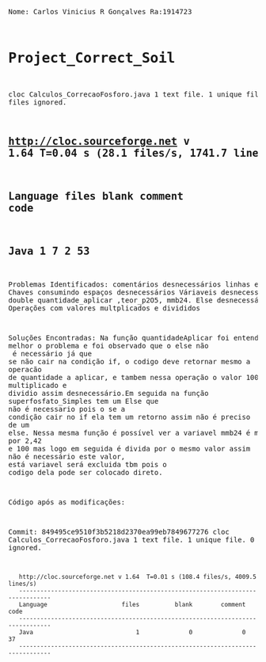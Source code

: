 <!DOCTYPE html>
<html>
<pre>


Nome: Carlos Vinicius R Gonçalves Ra:1914723
# Project_Correct_Soil
cloc Calculos_CorrecaoFosforo.java
       1 text file.
       1 unique file.
       0 files ignored.

http://cloc.sourceforge.net v 1.64  T=0.04 s (28.1 files/s, 1741.7 lines/s)
-------------------------------------------------------------------------------
Language                     files          blank        comment           code
-------------------------------------------------------------------------------
Java                             1              7              2             53
-------------------------------------------------------------------------------
Problemas Identificados:
       comentários desnecessários
       linhas em branco
       Chaves consumindo espaços desnecessários
       Váriaveis desnecessárias,  double quantidade_aplicar ,teor_p2O5, mmb24.
       Else desnecessários
       Operações com valores multplicados e divididos
       
Soluções Encontradas:
       Na função quantidadeAplicar foi entendido melhor o problema e foi observado que o else não<br>  é necessário já que se não cair na condição if, o codigo deve retornar mesmo a <br>operacão de quantidade a aplicar, e tambem nessa operação o valor 100 é multiplicado e <br>dividio assim desnecessário.Em seguida na  função superfosfato_Simples tem um Else que <br>não é necessario pois o se a condição cair no if ela tem um retorno assim não é preciso <br>de um else. Nessa mesma função é possível ver a variavel mmb24 é multiplicada por 2,42 <br>e 100 mas logo em seguida é divida por o mesmo valor assim não é necessário este valor, <br>está variavel será excluida tbm pois o codigo dela pode ser colocado direto. 

Código após as modificações:

Commit: 849495ce9510f3b5218d2370ea99eb7849677276
       cloc Calculos_CorrecaoFosforo.java
              1 text file.
              1 unique file.
              0 files ignored.

       http://cloc.sourceforge.net v 1.64  T=0.01 s (108.4 files/s, 4009.5 lines/s)
       -------------------------------------------------------------------------------
       Language                     files          blank        comment           code
       -------------------------------------------------------------------------------
       Java                             1              0              0             37
       -------------------------------------------------------------------------------
 <pre>
</html>
